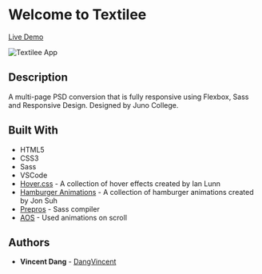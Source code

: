 # Welcome to Textilee
[Live Demo](https://dangvincent.github.io/vincent-dang-project-two/)

![Textilee App](https://i.imgur.com/RX16Dk6.jpg)
## Description
A multi-page PSD conversion that is fully responsive using Flexbox, Sass and Responsive Design. Designed by Juno College.
## Built With
* HTML5
* CSS3
* Sass
* VSCode
* [Hover.css](https://github.com/IanLunn/Hover/blob/master/README.md#hovercss) - A collection of hover effects created by Ian Lunn
* [Hamburger Animations](https://jonsuh.com/hamburgers/) - A collection of hamburger animations created by Jon Suh
* [Prepros](https://prepros.io/) - Sass compiler
* [AOS](https://michalsnik.github.io/aos/) - Used animations on scroll
## Authors
* **Vincent Dang** - [DangVincent](https://github.com/DangVincent)